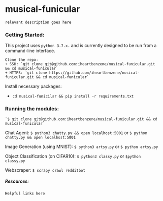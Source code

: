 # musical-funicular
`relevant description goes here`

### Getting Started:
This project uses `python 3.7.x.` and is currently designed to be run from a command-line interface.

~~~
Clone the repo:
+ SSH: `git clone git@github.com:iheartbenzene/musical-funicular.git && cd musical-funicular`
+ HTTPS: `git clone https://github.com/iheartbenzene/musical-funicular.git && cd musical-funicular`
~~~

Install necessary packages:
+ `cd musical-funicilar && pip install -r requirements.txt`

### Running the modules:
~~~
`$ git clone git@github.com:iheartbenzene/musical-funicular.git && cd musical-funicular`
~~~

Chat Agent: `$ python3 chatty.py && open localhost:5001` or `$ python chatty.py && open localhost:5001`

Image Generation (using MNIST): `$ python3 artsy.py` or `$ python artsy.py`

Object Classification (on CIFAR10): `$ python3 classy.py` or `$python classy.py`

Webscraper: `$ scrapy crawl redditbot`

##### Resources:

`Helpful links here`
